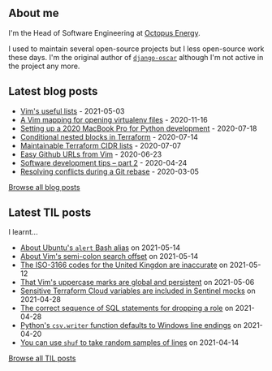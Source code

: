 ## About me
I'm the Head of Software Engineering at [Octopus Energy](https://octopus.energy/).

I used to maintain several open-source projects but I less open-source work these days. I'm the original author of [`django-oscar`](https://github.com/django-oscar/django-oscar) although I'm not active in the project any more. 
## Latest blog posts
- [Vim's useful lists](https://codeinthehole.com/tips/vim-lists/) - 2021-05-03
- [A Vim mapping for opening virtualenv files](https://codeinthehole.com/tips/a-vim-mapping-for-opening-virtualenv-files/) - 2020-11-16
- [Setting up a 2020 MacBook Pro for Python development](https://codeinthehole.com/guides/settings-up-a-2020-macbook-for-python-development/) - 2020-07-18
- [Conditional nested blocks in Terraform](https://codeinthehole.com/tips/conditional-nested-blocks-in-terraform/) - 2020-07-14
- [Maintainable Terraform CIDR lists](https://codeinthehole.com/tips/terraform-cidrs/) - 2020-07-07
- [Easy Github URLs from Vim](https://codeinthehole.com/tips/easy-github-urls-from-vim/) - 2020-06-23
- [Software development tips – part 2](https://codeinthehole.com/tips/software-development-tips-part2/) - 2020-04-24
- [Resolving conflicts during a Git rebase](https://codeinthehole.com/guides/resolving-conflicts-during-a-git-rebase/) - 2020-03-05

[Browse all blog posts](https://codeinthehole.com/writing/)
## Latest TIL posts
I learnt...
- [About Ubuntu's `alert` Bash alias](https://til.codeinthehole.com/posts/about-ubuntus-alert-bash-alias/) on 2021-05-14
- [About Vim's semi-colon search offset](https://til.codeinthehole.com/posts/about-vims-semicolon-search-offset/) on 2021-05-14
- [The ISO-3166 codes for the United Kingdon are inaccurate](https://til.codeinthehole.com/posts/the-iso3166-codes-for-the-united-kingdon-are-inaccurate/) on 2021-05-12
- [That Vim's uppercase marks are global and persistent](https://til.codeinthehole.com/posts/that-vims-uppercase-marks-are-global-and-persistent/) on 2021-05-06
- [Sensitive Terraform Cloud variables are included in Sentinel mocks](https://til.codeinthehole.com/posts/sensitive-terraform-cloud-variables-are-included-in-sentinel-mocks/) on 2021-04-28
- [The correct sequence of SQL statements for dropping a role](https://til.codeinthehole.com/posts/the-correct-sequence-of-sql-statements-for-dropping-a-role/) on 2021-04-28
- [Python's `csv.writer` function defaults to Windows line endings](https://til.codeinthehole.com/posts/pythons-csvwriter-function-defaults-to-windows-line-endings/) on 2021-04-20
- [You can use `shuf` to take random samples of lines](https://til.codeinthehole.com/posts/you-can-shuf-to-take-random-samples-of-lines/) on 2021-04-14

[Browse all TIL posts](https://til.codeinthehole.com)
